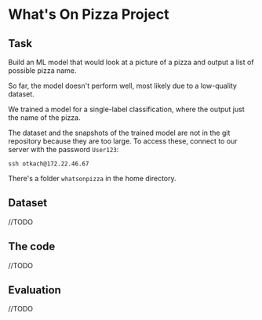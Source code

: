 # What's On Pizza Project

## Task

Build an ML model that would look at a picture of a pizza and output a list of possible pizza name.

So far, the model doesn't perform well, most likely due to a low-quality dataset.

We trained a model for a single-label classification, where the output just the name of the pizza.

The dataset and the snapshots of the trained model are not in the git repository because they are too large. To access these, connect to our server with the password `User123`:

``` ssh otkach@172.22.46.67 ```

There's a folder `whatsonpizza` in the home directory.

## Dataset

//TODO
## The code

//TODO

## Evaluation
//TODO
